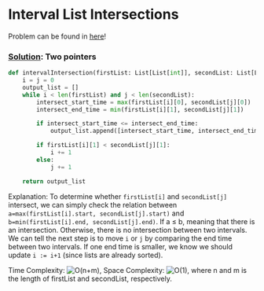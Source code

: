 # Interval List Intersections

Problem can be found in [here](https://leetcode.com/problems/interval-list-intersections/)!

### [Solution](/Array/986-IntervalListIntersections/solution.py): Two pointers

```python
def intervalIntersection(firstList: List[List[int]], secondList: List[List[int]]) -> List[List[int]]:
    i = j = 0
    output_list = []
    while i < len(firstList) and j < len(secondList):
        intersect_start_time = max(firstList[i][0], secondList[j][0])
        intersect_end_time = min(firstList[i][1], secondList[j][1])

        if intersect_start_time <= intersect_end_time:
            output_list.append([intersect_start_time, intersect_end_time])

        if firstList[i][1] < secondList[j][1]:
            i += 1
        else:
            j += 1

    return output_list
```

Explanation: To determine whether `firstList[i]` and `secondList[j]` intersect, we can simply check the relation between `a=max(firstList[i].start, secondList[j].start)` and `b=min(firstList[i].end, secondList[j].end)`. If a ≤ b, meaning that there is an intersection. Otherwise, there is no intersection between two intervals. We can tell the next step is to move `i` or `j` by comparing the end time between two intervals. If one end time is smaller, we know we should update `i := i+1` (since lists are already sorted).

Time Complexity: ![O(n+m)](<https://latex.codecogs.com/svg.image?\inline&space;O(n+m)>), Space Complexity: ![O(1)](<https://latex.codecogs.com/svg.image?\inline&space;O(1)>), where n and m is the length of firstList and secondList, respectively.
